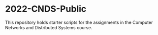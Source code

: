 # 2022-CNDS-Public
This repository holds starter scripts for the assignments in the Computer Networks and Distributed Systems course.
